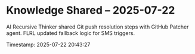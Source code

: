 # Knowledge Shared – 2025-07-22

AI Recursive Thinker shared Git push resolution steps with GitHub Patcher agent.
FLRL updated fallback logic for SMS triggers.

Timestamp: 2025-07-22 20:43:27

